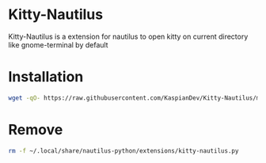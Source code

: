 # Kitty-Nautilus
Kitty-Nautilus is a extension for nautilus to open kitty on current directory like gnome-terminal by default

# Installation

```sh
wget -qO- https://raw.githubusercontent.com/KaspianDev/Kitty-Nautilus/main/install.sh | bash 
```

# Remove

```sh
rm -f ~/.local/share/nautilus-python/extensions/kitty-nautilus.py
```
